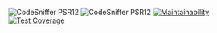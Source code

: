 ![CodeSniffer PSR12](https://github.com/IlyaMur/php_on_rails_mvc/workflows/CodeSniffer-Linter/badge.svg)
![CodeSniffer PSR12](https://github.com/IlyaMur/php_on_rails_mvc/workflows/PHPUnit-tests/badge.svg)
[![Maintainability](https://api.codeclimate.com/v1/badges/673249eff3f090fe3f06/maintainability)](https://codeclimate.com/github/IlyaMur/php_on_rails_mvc/maintainability)
[![Test Coverage](https://api.codeclimate.com/v1/badges/673249eff3f090fe3f06/test_coverage)](https://codeclimate.com/github/IlyaMur/php_on_rails_mvc/test_coverage)
